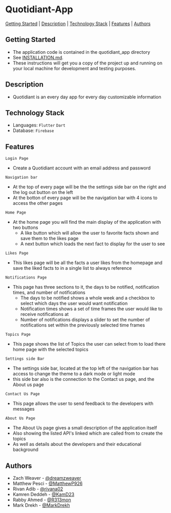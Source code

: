 # Quotidiant-App

[Getting Started](#GettingStarted) | [Description](#Description) | [Technology Stack](#TechnologyStack) | [Features](#Features) | [Authors](#Authors)



<a name="GettingStarted"/>

## Getting Started
- The application code is contained in the quotidiant_app directory
- See [INSTALLATION.md](https://github.com/WSU-4110/Quotidiant-App/blob/main/INSTALLATION.md). 
- These instructions will get you a copy of the project up and running on your local machine for development and testing purposes. 



<a name="Description"/>

## Description 
- Quotidiant is an every day app for every day customizable information



<a name="TechnologyStack"/>

## Technology Stack
- Languages: `Flutter` `Dart`
- Database: `Firebase`



<a name="Features"/>

## Features
`Login Page`
- Create a Quotidiant account with an email address and password

`Navigation bar`
- At the top of every page will be the the settings side bar on the right and the log out button on the left
- At the botton of every page will be the navigation bar with 4 icons to access the other pages

`Home Page`
- At the home page you will find the main display of the application with two buttons
  - A like button which will allow the user to favorite facts shown and save them to the likes page
  - A next button which loads the next fact to display for the user to see

`Likes Page`
- This likes page will be all the facts a user likes from the homepage and save the liked facts to in a single list to always reference

`Notifications Page`
- This page has three sections to it, the days to be notified, notification times, and number of notifications
  - The days to be notified shows a whole week and a checkbox to select which days the user would want notification
  - Notification times shows a set of time frames the user would like to receive notifications at
  - Number of notifications displays a slider to set the number of notifications set within the previously selected time frames
  
`Topics Page`
- This page shows the list of Topics the user can select from to load there home page with the selected topics

`Settings side Bar`
- The settings side bar, located at the top left of the navigation bar has access to change the theme to a dark mode or light mode
- this side bar also is the connection to the Contact us page, and the About us page

`Contact Us Page`
- This page allows the user to send feedback to the developers with messages

`About Us Page`
- The About Us page gives a small description of the application itself
- Also showing the listed API's linked which are called from to create the topics
- As well as details about the developers and their educational background



<a name="Authors"/>

## Authors
- Zach Weaver - [@dreamzweaver](https://github.com/dreamzweaver)
- Matthew Pesci - [@MatthewP926](https://github.com/MatthewP926)
- Rivan Adib - [@rivana02](https://github.com/rivana02)
- Kamren Deddeh - [@KamD23](https://github.com/KamD23)
- Rabby Ahmed - [@R313mon](https://github.com/R313mon)
- Mark Drekh - [@MarkDrekh](https://github.com/MarkDrekh)
